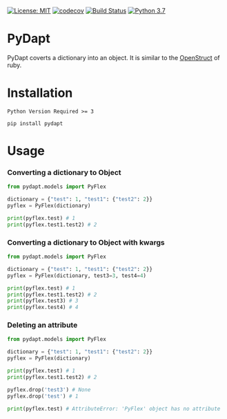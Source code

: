 [![License: MIT](https://img.shields.io/badge/License-MIT-green.svg)](https://opensource.org/licenses/MIT)
[![codecov](https://codecov.io/gh/dev-prakhar/pydapt/branch/master/graph/badge.svg)](https://codecov.io/gh/dev-prakhar/pydapt)
[![Build Status](https://travis-ci.com/dev-prakhar/pydapt.svg?branch=master)](https://travis-ci.com/dev-prakhar/pydapt)
[![Python 3.7](https://img.shields.io/badge/python-3.7-blue.svg)](https://www.python.org/downloads/release/python-370/)

#  PyDapt

PyDapt coverts a dictionary into an object.
It is similar to the [OpenStruct](https://ruby-doc.org/stdlib-2.5.1/libdoc/ostruct/rdoc/OpenStruct.html) of ruby.

# Installation

```
Python Version Required >= 3
```
```
pip install pydapt
```

# Usage

### Converting a dictionary to Object

```python
from pydapt.models import PyFlex

dictionary = {"test": 1, "test1": {"test2": 2}}
pyflex = PyFlex(dictionary)

print(pyflex.test) # 1
print(pyflex.test1.test2) # 2
```

### Converting a dictionary to Object with kwargs

```python
from pydapt.models import PyFlex

dictionary = {"test": 1, "test1": {"test2": 2}}
pyflex = PyFlex(dictionary, test3=3, test4=4)

print(pyflex.test) # 1
print(pyflex.test1.test2) # 2
print(pyflex.test3) # 3
print(pyflex.test4) # 4
```

### Deleting an attribute

```python
from pydapt.models import PyFlex

dictionary = {"test": 1, "test1": {"test2": 2}}
pyflex = PyFlex(dictionary)

print(pyflex.test) # 1
print(pyflex.test1.test2) # 2

pyflex.drop('test3') # None
pyflex.drop('test') # 1

print(pyflex.test) # AttributeError: 'PyFlex' object has no attribute 'test'
```
